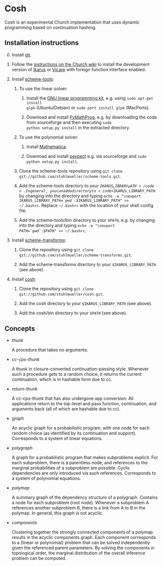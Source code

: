 # Cosh

Cosh is an experimental Church implementation that uses dynamic programming based on continuation hashing.

## Installation instructions

0. Install [git](http://git-scm.com/).

1. Follow the [instructions on the Church wiki](http://projects.csail.mit.edu/church/wiki/Installation) to install the development version of [Ikarus](http://ikarus-scheme.org/) or [Vicare](https://github.com/marcomaggi/vicare) with foreign function interface enabled.

2. Install [scheme-tools](https://github.com/stuhlmueller/scheme-tools):

    1. To use the linear solver:

        1. Install the [GNU linear programming kit](http://www.gnu.org/software/glpk/), e.g. using <code>sudo apt-get install glpk</code> (Ubuntu/Debian) or <code>sudo port install glpk</code> (MacPorts).
  
        2. Download and install [PyMathProg](http://sourceforge.net/projects/pymprog/), e.g. by downloading the code from sourceforge and then executing <code>sudo python setup.py install</code> in the extracted directory.

    2. To use the polynomial solver:

        1. Install [Mathematica](http://www.wolfram.com/mathematica/).

        2. Download and install [pexpect](http://sourceforge.net/projects/pexpect/files/) e.g. via sourceforge and <code>sudo python setup.py install</code>.
  
    3. Clone the scheme-tools repository using <code>git clone git://github.com/stuhlmueller/scheme-tools.git</code>.
  
    4. Add the scheme-tools directory to your <code>$IKARUS_LIBRARY_PATH</code>. In general, you can add a directory to <code>$IKARUS_LIBRARY_PATH</code> by changing into the directory and typing <code>echo -e "\nexport IKARUS_LIBRARY_PATH=\`pwd\`:\$IKARUS_LIBRARY_PATH" >> ~/.bashrc</code>. Replace <code>~/.bashrc</code> with the location of your shell config file.

    5. Add the scheme-tools/bin directory to your <code>$PATH</code>, e.g. by changing into the directory and typing <code>echo -e "\nexport PATH=\`pwd\`:\$PATH" >> ~/.bashrc</code>.

4. Install [scheme-transforms](https://github.com/stuhlmueller/scheme-transforms):

    1. Clone the repository using <code>git clone git://github.com/stuhlmueller/scheme-transforms.git</code>.
  
    2. Add the scheme-transforms directory to your <code>$IKARUS_LIBRARY_PATH</code> (see above).

5. Install [cosh](https://github.com/stuhlmueller/cosh):

    1. Clone the repository using <code>git clone git://github.com/stuhlmueller/cosh.git</code>.
  
    2. Add the cosh directory to your <code>$IKARUS_LIBRARY_PATH</code> (see above).

    3. Add the cosh/bin directory to your <code>$PATH</code> (see above).

## Concepts

* _thunk_

    A procedure that takes no arguments.

* _cc-cps-thunk_

    A thunk in closure-converted continuation-passing style. Whenever such a procedure gets to a random choice, it returns the current continuation, which is in hashable form due to cc.

* _return-thunk_

    A cc-cps-thunk that has also undergone app conversion: All applications return to the top-level and pass function, continuation, and arguments back (all of which are hashable due to cc).

* _graph_

    An acyclic graph for a probabilistic program, with one node for each random choice (as identified by its continuation and support). Corresponds to a system of linear equations.

* _polygraph_

    A graph for a probabilistic program that makes subproblems explicit. For each subproblem, there is a parentless node, and references to the marginal probabilities of a subproblem are possible. Cyclic dependencies are only introduced via such references. Corresponds to a system of polynomial equations. 

* _polymap_

    A summary graph of the dependency structure of a polygraph. Contains a node for each subproblem (root node). Whenever a subproblem A references another subproblem B, there is a link from A to B in the polymap. In general, this graph is not acyclic.

* _components_

    Clustering together the strongly connected components of a polymap results in the acyclic components graph. Each component corresponds to a (linear or polynomial) problem that can be solved independently given the referenced parent parameters. By solving the components in topological order, the marginal distribution of the overall inference problem can be computed.
